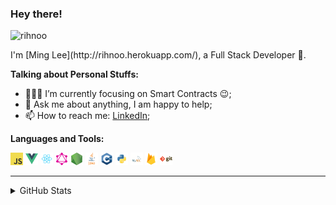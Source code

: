 ### Hey there!

<p align="left"> <img src="https://komarev.com/ghpvc/?username=rihnoo&label=Profile%20views&color=0e75b6&style=flat" alt="rihnoo" /> </p>
I'm [Ming Lee](http://rihnoo.herokuapp.com/), a Full Stack Developer 🚀.

**Talking about Personal Stuffs:**

- 👨🏽‍💻 I’m currently focusing on Smart Contracts :wink:;
- 💬 Ask me about anything, I am happy to help;
- 📫 How to reach me: [LinkedIn](https://www.linkedin.com/in/ming-lee-91b489144/);

**Languages and Tools:**  

<code><img height="20" src="https://raw.githubusercontent.com/github/explore/80688e429a7d4ef2fca1e82350fe8e3517d3494d/topics/javascript/javascript.png"></code>
<code><img height="20" src="https://raw.githubusercontent.com/github/explore/80688e429a7d4ef2fca1e82350fe8e3517d3494d/topics/vue/vue.png"></code>
<code><img height="20" src="https://raw.githubusercontent.com/github/explore/80688e429a7d4ef2fca1e82350fe8e3517d3494d/topics/react/react.png"></code>
<code><img height="20" src="https://raw.githubusercontent.com/github/explore/5c058a388828bb5fde0bcafd4bc867b5bb3f26f3/topics/graphql/graphql.png"></code>
<code><img height="20" src="https://raw.githubusercontent.com/github/explore/80688e429a7d4ef2fca1e82350fe8e3517d3494d/topics/nodejs/nodejs.png"></code>
<code><img height="20" src="https://raw.githubusercontent.com/github/explore/80688e429a7d4ef2fca1e82350fe8e3517d3494d/topics/java/java.png"></code>
<code><img height="20" src="https://raw.githubusercontent.com/github/explore/80688e429a7d4ef2fca1e82350fe8e3517d3494d/topics/cpp/cpp.png"></code>
<code><img height="20" src="https://raw.githubusercontent.com/github/explore/80688e429a7d4ef2fca1e82350fe8e3517d3494d/topics/python/python.png"></code>
<code><img height="20" src="https://raw.githubusercontent.com/github/explore/80688e429a7d4ef2fca1e82350fe8e3517d3494d/topics/mysql/mysql.png"></code>
<code><img height="20" src="https://raw.githubusercontent.com/github/explore/80688e429a7d4ef2fca1e82350fe8e3517d3494d/topics/firebase/firebase.png"></code>
<code><img height="20" src="https://raw.githubusercontent.com/github/explore/80688e429a7d4ef2fca1e82350fe8e3517d3494d/topics/git/git.png"></code>

<hr />

<details>
  <summary>GitHub Stats</summary>
  <p align="left">
    &nbsp;<img src="https://github-readme-stats.vercel.app/api?username=rihnoo&show_icons=true&count_private=true" alt="rihnoo" />
  </p>

  <p align="left">
    <img height="154" src="https://github-readme-stats.vercel.app/api/top-langs/?username=rihnoo&layout=compact&langs_count=8" alt="rihnoo />
  </p>
</details>

<details>
  <summary>Strike</summary>
  <p align="left">
    <img src="https://github-readme-streak-stats.herokuapp.com/?user=rihnoo&" alt="rihnooa" />
  </p>
</details>

